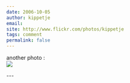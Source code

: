 ```yaml
---
date: 2006-10-05
author: kippetje
email: 
site: http://www.flickr.com/photos/kippetje
tags: comment
permalink: false
---
```


<p>another photo :<br />
<a href="http://www.flickr.com/photos/kippetje/145442146/" title="http://www.flickr.com/photos/kippetje/145442146/" rel="nofollow"><img src="http://farm1.static.flickr.com/51/145442146_81984de75e_s.jpg"/></a></p>
---